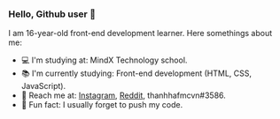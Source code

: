 ### Hello, Github user 👋

I am 16-year-old front-end development learner. Here somethings about me: 
- 💻 I'm studying at: MindX Technology school.
- 📚 I'm currently studying: Front-end development (HTML, CSS, JavaScript).
- 📡 Reach me at: [Instagram](instagram.com/thanhhafmcvn), [Reddit](reddit.com/u/mlucastero), thanhhafmcvn#3586.
- 🤪 Fun fact: I usually forget to push my code.
